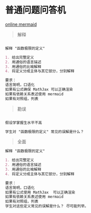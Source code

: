 # 普通问题问答机

[online mermaid](https://www.min2k.com/tools/mermaid/)

> 解释

```markdown

解释 "函数极限的定义"

1. 给出完整定义
2. 用通俗的语言描述
3. 用通俗的比喻解释
4. 将定义分成主体与其它部分，分别解释

要求：
语言简明，口语化
如果有公式确保 MathJax 可以正确渲染
如果有依赖关系表述使用 mermaid
如果有对照组，列表

```

> 勘误

```markdown

假设学掌握生水平不高

学生对 "函数极限的定义" 常见的误解是什么？

```

> 全面

```markdown
解释 "函数极限的定义"

1. 给出完整定义
2. 用通俗的语言描述
3. 用通俗的比喻解释
4. 将定义分成主体与其它部分，分别解释

要求：
语言简明，口语化
如果有公式使用 MathJax  可以正确渲染
如果有依赖关系表述使用 mermaid
如果有对照组，列表
学生对这些定义常见的误解是什么？ 尽可能列举。

```

